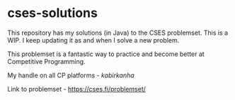 # cses-solutions
This repository has my solutions (in Java) to the CSES problemset.
This is a WIP. I keep updating it as and when I solve a new problem.

This problemset is a fantastic way to practice and become better at Competitive Programming.

My handle on all CP platforms - <i>kabirkanha</i>

Link to problemset - https://cses.fi/problemset/
